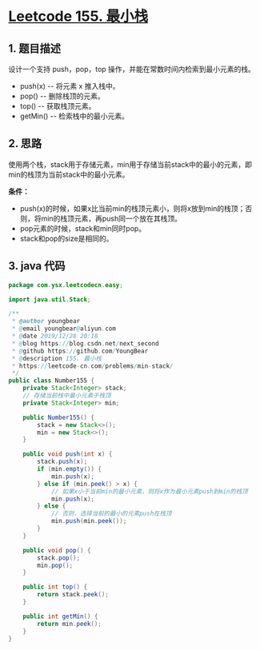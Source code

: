# [Leetcode 155. 最小栈](https://leetcode-cn.com/problems/min-stack/)

## 1. 题目描述

设计一个支持 push，pop，top 操作，并能在常数时间内检索到最小元素的栈。

- push(x) -- 将元素 x 推入栈中。
- pop() -- 删除栈顶的元素。
- top() -- 获取栈顶元素。
- getMin() -- 检索栈中的最小元素。

## 2. 思路

使用两个栈，stack用于存储元素，min用于存储当前stack中的最小的元素，即min的栈顶为当前stack中的最小元素。

**条件：**

- push(x)的时候，如果x比当前min的栈顶元素小，则将x放到min的栈顶；否则，将min的栈顶元素，再push同一个放在其栈顶。
- pop元素的时候，stack和min同时pop。
- stack和pop的size是相同的。

## 3. java 代码

```java
package com.ysx.leetcodecn.easy;

import java.util.Stack;

/**
 * @author youngbear
 * @email youngbear@aliyun.com
 * @date 2019/12/28 20:18
 * @blog https://blog.csdn.net/next_second
 * @github https://github.com/YoungBear
 * @description 155. 最小栈
 * https://leetcode-cn.com/problems/min-stack/
 */
public class Number155 {
    private Stack<Integer> stack;
    // 存储当前栈中最小元素于栈顶
    private Stack<Integer> min;

    public Number155() {
        stack = new Stack<>();
        min = new Stack<>();
    }

    public void push(int x) {
        stack.push(x);
        if (min.empty()) {
            min.push(x);
        } else if (min.peek() > x) {
            // 如果x小于当前min的最小元素，则将x作为最小元素push到min的栈顶
            min.push(x);
        } else {
            // 否则，选择当前的最小的元素push在栈顶
            min.push(min.peek());
        }
    }

    public void pop() {
        stack.pop();
        min.pop();
    }

    public int top() {
        return stack.peek();
    }

    public int getMin() {
        return min.peek();
    }
}
```

